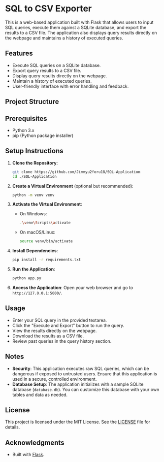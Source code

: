 # SQL to CSV Exporter

This is a web-based application built with Flask that allows users to input SQL queries, execute them against a SQLite database, and export the results to a CSV file. 
The application also displays query results directly on the webpage and maintains a history of executed queries.

## Features

- Execute SQL queries on a SQLite database.
- Export query results to a CSV file.
- Display query results directly on the webpage.
- Maintain a history of executed queries.
- User-friendly interface with error handling and feedback.

## Project Structure


## Prerequisites

- Python 3.x
- pip (Python package installer)

## Setup Instructions

1. **Clone the Repository**:
   ```bash
   git clone https://github.com/Jimmyu2foru18/SQL-Application
   cd ./SQL-Application
   ```

2. **Create a Virtual Environment** (optional but recommended):
   ```bash
   python -m venv venv
   ```

3. **Activate the Virtual Environment**:
   - On Windows:
     ```bash
     .\venv\Scripts\activate
     ```
   - On macOS/Linux:
     ```bash
     source venv/bin/activate
     ```

4. **Install Dependencies**:
   ```bash
   pip install -r requirements.txt
   ```

5. **Run the Application**:
   ```bash
   python app.py
   ```

6. **Access the Application**:
   Open your web browser and go to `http://127.0.0.1:5000/`.

## Usage

- Enter your SQL query in the provided textarea.
- Click the "Execute and Export" button to run the query.
- View the results directly on the webpage.
- Download the results as a CSV file.
- Review past queries in the query history section.

## Notes

- **Security**: This application executes raw SQL queries, which can be dangerous if exposed to untrusted users. Ensure that this application is used in a secure, controlled environment.
- **Database Setup**: The application initializes with a sample SQLite database (`database.db`). You can customize this database with your own tables and data as needed.

## License

This project is licensed under the MIT License. See the [LICENSE](LICENSE) file for details.

## Acknowledgments

- Built with [Flask](https://flask.palletsprojects.com/).

